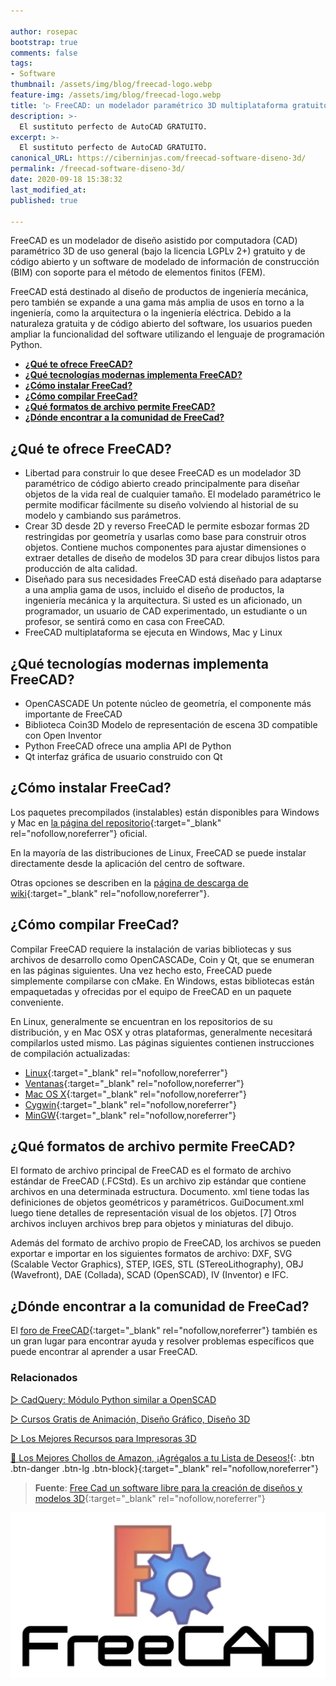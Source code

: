 ```yaml
---

author: rosepac
bootstrap: true
comments: false
tags:
- Software
thumbnail: /assets/img/blog/freecad-logo.webp
feature-img: /assets/img/blog/freecad-logo.webp
title: '▷ FreeCAD: un modelador paramétrico 3D multiplataforma gratuito y de código abierto'
description: >-
  El sustituto perfecto de AutoCAD GRATUITO. 
excerpt: >-
  El sustituto perfecto de AutoCAD GRATUITO. 
canonical_URL: https://ciberninjas.com/freecad-software-diseno-3d/
permalink: /freecad-software-diseno-3d/
date: 2020-09-18 15:38:32
last_modified_at: 
published: true

---
```


FreeCAD es un modelador de diseño asistido por computadora (CAD) paramétrico 3D de uso general (bajo la licencia LGPLv 2+) gratuito y de código abierto y un software de modelado de información de construcción (BIM) con soporte para el método de elementos finitos (FEM).

FreeCAD está destinado al diseño de productos de ingeniería mecánica, pero también se expande a una gama más amplia de usos en torno a la ingeniería, como la arquitectura o la ingeniería eléctrica. Debido a la naturaleza gratuita y de código abierto del software, los usuarios pueden ampliar la funcionalidad del software utilizando el lenguaje de programación Python.

- [**¿Qué te ofrece FreeCAD?**](#qué-te-ofrece-freecad)
- [**¿Qué tecnologías modernas implementa FreeCAD?**](#qué-tecnologías-modernas-implementa-freecad)
- [**¿Cómo instalar FreeCad?**](#cómo-instalar-freecad)
- [**¿Cómo compilar FreeCad?**](#cómo-compilar-freecad)
- [**¿Qué formatos de archivo permite FreeCAD?**](#qué-formatos-de-archivo-permite-freecad)
- [**¿Dónde encontrar a la comunidad de FreeCad?**](#dónde-encontrar-a-la-comunidad-de-freecad)

## **¿Qué te ofrece FreeCAD?**

- Libertad para construir lo que desee FreeCAD es un modelador 3D paramétrico de código abierto creado principalmente para diseñar objetos de la vida real de cualquier tamaño. El modelado paramétrico le permite modificar fácilmente su diseño volviendo al historial de su modelo y cambiando sus parámetros.
- Crear 3D desde 2D y reverso FreeCAD le permite esbozar formas 2D restringidas por geometría y usarlas como base para construir otros objetos. Contiene muchos componentes para ajustar dimensiones o extraer detalles de diseño de modelos 3D para crear dibujos listos para producción de alta calidad.
- Diseñado para sus necesidades FreeCAD está diseñado para adaptarse a una amplia gama de usos, incluido el diseño de productos, la ingeniería mecánica y la arquitectura. Si usted es un aficionado, un programador, un usuario de CAD experimentado, un estudiante o un profesor, se sentirá como en casa con FreeCAD.
- FreeCAD multiplataforma se ejecuta en Windows, Mac y Linux

## **¿Qué tecnologías modernas implementa FreeCAD?**

- OpenCASCADE Un potente núcleo de geometría, el componente más importante de FreeCAD
- Biblioteca Coin3D Modelo de representación de escena 3D compatible con Open Inventor
- Python FreeCAD ofrece una amplia API de Python
- Qt interfaz gráfica de usuario construido con Qt

## **¿Cómo instalar FreeCad?**

Los paquetes precompilados (instalables) están disponibles para Windows y Mac en [la página del repositorio](https://github.com/FreeCAD/FreeCAD/releases){:target="_blank" rel="nofollow,noreferrer"} oficial.

En la mayoría de las distribuciones de Linux, FreeCAD se puede instalar directamente desde la aplicación del centro de software.

Otras opciones se describen en la [página de descarga de wiki](http://www.freecadweb.org/wiki/Download){:target="_blank" rel="nofollow,noreferrer"}.

## **¿Cómo compilar FreeCad?**

Compilar FreeCAD requiere la instalación de varias bibliotecas y sus archivos de desarrollo como OpenCASCADe, Coin y Qt, que se enumeran en las páginas siguientes. Una vez hecho esto, FreeCAD puede simplemente compilarse con cMake. En Windows, estas bibliotecas están empaquetadas y ofrecidas por el equipo de FreeCAD en un paquete conveniente.

En Linux, generalmente se encuentran en los repositorios de su distribución, y en Mac OSX y otras plataformas, generalmente necesitará compilarlos usted mismo. Las páginas siguientes contienen instrucciones de compilación actualizadas:

- [Linux](http://www.freecadweb.org/wiki/CompileOnUnix){:target="_blank" rel="nofollow,noreferrer"}
- [Ventanas](http://www.freecadweb.org/wiki/CompileOnWindows){:target="_blank" rel="nofollow,noreferrer"}
- [Mac OS X](http://www.freecadweb.org/wiki/CompileOnMac){:target="_blank" rel="nofollow,noreferrer"}
- [Cygwin](http://www.freecadweb.org/wiki/CompileOnCygwin){:target="_blank" rel="nofollow,noreferrer"}
- [MinGW](http://www.freecadweb.org/wiki/CompileOnMinGW){:target="_blank" rel="nofollow,noreferrer"}

## **¿Qué formatos de archivo permite FreeCAD?**

El formato de archivo principal de FreeCAD es el formato de archivo estándar de FreeCAD (.FCStd). Es un archivo zip estándar que contiene archivos en una determinada estructura. Documento. xml tiene todas las definiciones de objetos geométricos y paramétricos. GuiDocument.xml luego tiene detalles de representación visual de los objetos. [7] Otros archivos incluyen archivos brep para objetos y miniaturas del dibujo.

Además del formato de archivo propio de FreeCAD, los archivos se pueden exportar e importar en los siguientes formatos de archivo: DXF, SVG (Scalable Vector Graphics), STEP, IGES, STL (STereoLithography), OBJ (Wavefront), DAE (Collada), SCAD (OpenSCAD), IV (Inventor) e IFC.

## **¿Dónde encontrar a la comunidad de FreeCad?**

El [foro de FreeCAD](http://forum.freecadweb.org/){:target="_blank" rel="nofollow,noreferrer"} también es un gran lugar para encontrar ayuda y resolver problemas específicos que puede encontrar al aprender a usar FreeCAD.

### **Relacionados** <!-- omit in toc -->

[▷ CadQuery: Módulo Python similar a OpenSCAD](https://ciberninjas.com/impresiones-3d-modulo-python-cadquery/)

[▷ Cursos Gratis de Animación, Diseño Gráfico, Diseño 3D](https://ciberninjas.com/cursos-animacion-diseno/)

[▷ Los Mejores Recursos para Impresoras 3D](https://ciberninjas.com/impresoras-3d-recursos/)

[🛒 Los Mejores Chollos de Amazon, ¡Agrégalos a tu Lista de Deseos!](/amazon/ "Los Mejores Chollos de Amazon, Ofertas Flash, Black Monday y Amazon Prime Day"){: .btn .btn-danger .btn-lg .btn-block}{:target="_blank" rel="nofollow,noreferrer"}

> **Fuente**: [Free Cad un software libre para la creación de diseños y modelos 3D](https://freecadweb.org/ "Free Cad un software libre para la creación de diseños y modelos 3D"){:target="_blank" rel="nofollow,noreferrer"}

![FreeCAD: un modelador paramétrico 3D multiplataforma gratuito y de código abierto](/assets/img/blog/freecad-logo.webp "FreeCAD: un modelador paramétrico 3D multiplataforma gratuito y de código abierto")